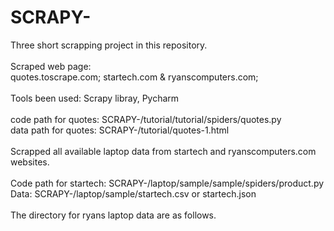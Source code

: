 # SCRAPY-
Three short scrapping project in this repository.\
\
Scraped web page:\
quotes.toscrape.com; startech.com & ryanscomputers.com; \
\
Tools been used: Scrapy libray, Pycharm\
\
code path for quotes: SCRAPY-/tutorial/tutorial/spiders/quotes.py\
data path for quotes: SCRAPY-/tutorial/quotes-1.html\
\
Scrapped all available laptop data  from startech and ryanscomputers.com websites.\
\
Code path for startech: SCRAPY-/laptop/sample/sample/spiders/product.py\
Data: SCRAPY-/laptop/sample/startech.csv or startech.json\
\
The directory for ryans laptop data are as follows.
